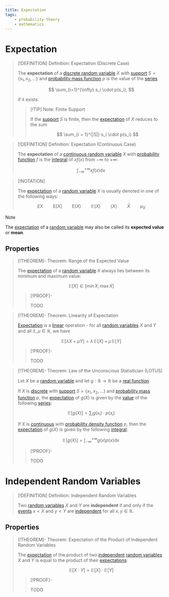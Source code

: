 ```yaml
---
title: Expectation
tags:
    - probability-theory
    - mathematics
---
```



# Expectation

>[!DEFINITION] Definition: Expectation (Discrete Case)
>
>The **expectation** of a [discrete random variable](Random%20Variables.md#Discrete%20Random%20Variables) $X$ with [support](Random%20Variables.md#Discrete%20Random%20Variables) $S = \{s_1, s_2, \dotsc\}$ and [probability mass function](Random%20Variables.md) $p$ is the value of the [series](../../Analysis/Real%20Analysis/Real%20Series/Convergence.md)
>
>$$
>\sum_{i=1}^{\infty} s_i \cdot p(s_i),
>$$
>
>if it exists.
>
>>[!TIP] Note: Finite Support
>>
>>If the [support](Random%20Variables.md#Discrete%20Random%20Variables) $S$ is finite, then the [expectation](Expectation.md) of $X$ reduces to the sum
>>
>>$$
>>\sum_{i = 1}^{|S|} s_i \cdot p(s_i)
>>$$
>>
>

>[!DEFINITION] Definition: Expectation (Continuous Case)
>
>The **expectation** of a [continuous random variable](Random%20Variables.md#Continuous%20Random%20Variables) $X$ with [probability function](Random%20Variables.md) $f$ is the [integral](../../Analysis/Real%20Analysis/Real%20Functions/Integration/Definite%20Integrals.md#Improper%20Integrals) of $x f(x)$ from $-\infty$ to $+\infty$:
>
>$$
>\int_{-\infty}^{+\infty} x f(x) \mathop{\mathrm{d}x}
>$$
>

>[!NOTATION]
>
>The [expectation](Expectation.md) of a [random variable](Random%20Variables.md) $X$ is usually denoted in one of the following ways:
>
>$$
>EX \qquad \mathrm{E}[X] \qquad \mathrm{E}(X) \qquad \mathbb{E}(X) \qquad \langle X \rangle \qquad \bar{X} \qquad \mu_X
>$$
>

>[!NOTE]
>
>The [expectation](Expectation.md) of a [random variable](Random%20Variables.md) may also be called its **expected value** or **mean**.
>

## Properties

>[!THEOREM]- Theorem: Range of the Expected Value
>
>The [expectation](Expectation.md) of a [random variable](Random%20Variables.md) $X$ always lies between its minimum and maximum value:
>
>$$
>\mathbb{E}[X] \in [\min X; \max X]
>$$
>
>>[!PROOF]-
>>
>>TODO
>>
>

>[!THEOREM]- Theorem: Linearity of Expectation
>
>[Expectation](Expectation.md) is a [linear](../../Algebra/Linear%20Algebra/Linear%20Transformations/Linear%20Transformation.md) operation - for all [random variables](Random%20Variables.md) $X$ and $Y$ and all $\lambda, \mu \in \mathbb{R}$, we have
>
>$$
>\mathbb{E}[\lambda X + \mu Y] = \lambda \, \mathbb{E}[X] + \mu \, \mathbb{E}[Y]
>$$
>
>>[!PROOF]-
>>
>>TODO
>>
>

>[!THEOREM]- Theorem: Law of the Unconscious Statistician (LOTUS)
>
>Let $X$ be a [random variable](Random%20Variables.md) and let $g: \mathbb{R} \to \mathbb{R}$ be a [real function](../../Analysis/Real%20Analysis/Functions%20of%20the%20Real%20Numbers.md).
>
>If $X$ is [discrete](Random%20Variables.md#Discrete%20Random%20Variables) with [support](Random%20Variables.md#Discrete%20Random%20Variables) $S = \{x_1, x_2, \dotsc \}$ and [probability mass function](Random%20Variables.md#Discrete%20Random%20Variables) $p$, the [expectation](Expectation.md) of $g(X)$ is given by the [value](../../Analysis/Real%20Analysis/Real%20Series/Convergence.md) of the following [series](../../Analysis/Real%20Analysis/Real%20Series/Real%20Series.md):
>
>$$
>\mathbb{E}[g(X)] = \sum_{i} g(x_i) \cdot p(x_i)
>$$
>
>If $X$ is [continuous](Random%20Variables.md#Continuous%20Random%20Variables) with [probability density function](Random%20Variables.md#Continuous%20Random%20Variables) $p$, then the [expectation](Expectation.md) of $g(X)$ is given by the following [integral](../../Analysis/Real%20Analysis/Real%20Functions/Integration/Definite%20Integrals.md#Improper%20Integrals):
>
>$$
>\mathbb{E}[g(X)] = \int_{-\infty}^{+\infty} g(x) p(x) \mathop{\mathrm{d}x}
>$$
>
>>[!PROOF]-
>>
>>TODO
>>
>

# Independent Random Variables

>[!DEFINITION] Definition: Independent Random Variables
>
>Two [random variables](Random%20Variables.md) $X$ and $Y$ are **independent** if and only if the [events](../Experiments.md) $x \lt X$ and $y \lt Y$ are [independent](../Probability%20Spaces.md#Conditional%20Probability) for all $x, y \in \mathbb{R}$.
>

## Properties

>[!THEOREM]- Theorem: Expectation of the Product of Independent Random Variables
>
>The [expectation](Expectation.md) of the product of two [independent](Expectation.md#Independent%20Random%20Variables) [random variables](Random%20Variables.md) $X$ and $Y$ is equal to the product of their [expectations](Expectation.md):
>
>$$
>\mathbb{E}[X \cdot Y] = \mathbb{E}[X] \cdot \mathbb{E}[Y]
>$$
>
>>[!PROOF]-
>>
>>TODO
>>
>